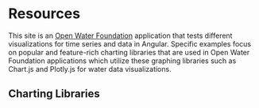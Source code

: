 # Resources

This site is an [Open Water Foundation](https://openwaterfoundation.org/) application that tests different visualizations for time series and data in Angular. Specific examples focus on popular and feature-rich charting libraries that are used in Open Water Foundation applications which utilize these graphing libraries such as Chart.js and Plotly.js for water data visualizations.

## Charting Libraries 





